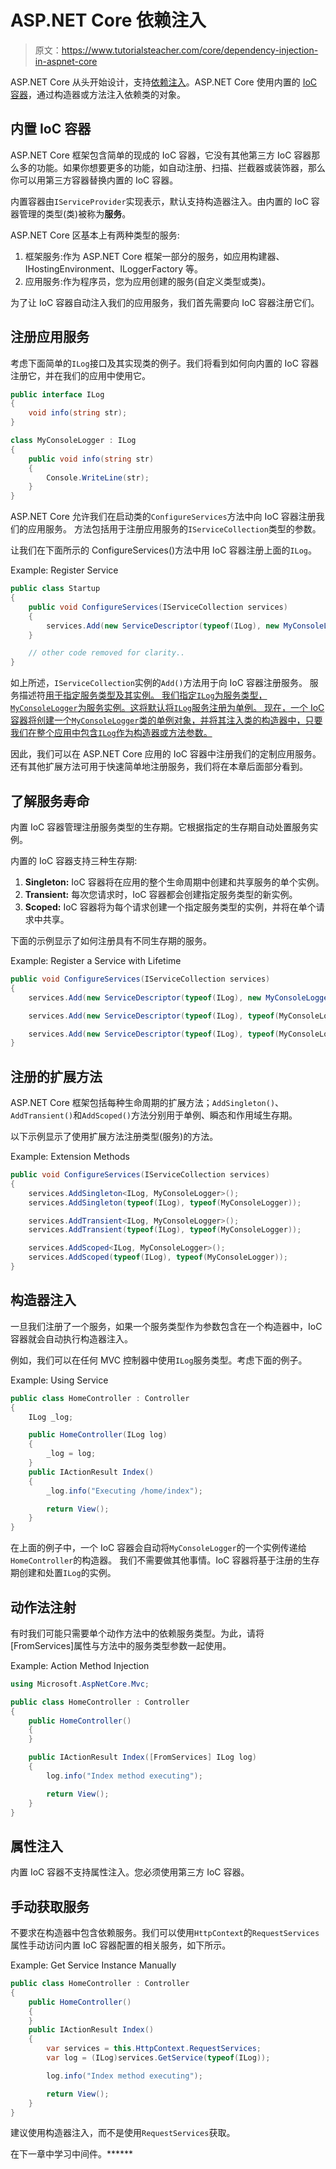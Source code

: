 # ASP.NET Core 依赖注入

> 原文：<https://www.tutorialsteacher.com/core/dependency-injection-in-aspnet-core>

ASP.NET Core 从头开始设计，支持[依赖注入](/ioc/dependency-injection)。ASP.NET Core 使用内置的 [IoC 容器](/ioc/ioc-container)，通过构造器或方法注入依赖类的对象。

## 内置 IoC 容器

ASP.NET Core 框架包含简单的现成的 IoC 容器，它没有其他第三方 IoC 容器那么多的功能。如果你想要更多的功能，如自动注册、扫描、拦截器或装饰器，那么你可以用第三方容器替换内置的 IoC 容器。

内置容器由`IServiceProvider`实现表示，默认支持构造器注入。由内置的 IoC 容器管理的类型(类)被称为**服务**。

ASP.NET Core 区基本上有两种类型的服务:

1.  框架服务:作为 ASP.NET Core 框架一部分的服务，如应用构建器、IHostingEnvironment、ILoggerFactory 等。
2.  应用服务:作为程序员，您为应用创建的服务(自定义类型或类)。

为了让 IoC 容器自动注入我们的应用服务，我们首先需要向 IoC 容器注册它们。

## 注册应用服务

考虑下面简单的`ILog`接口及其实现类的例子。我们将看到如何向内置的 IoC 容器注册它，并在我们的应用中使用它。

```cs
public interface ILog
{
    void info(string str);
}

class MyConsoleLogger : ILog
{
    public void info(string str)
    {
        Console.WriteLine(str);
    }
} 
```

ASP.NET Core 允许我们在启动类的`ConfigureServices`方法中向 IoC 容器注册我们的应用服务。 方法包括用于注册应用服务的`IServiceCollection`类型的参数。

让我们在下面所示的 ConfigureServices()方法中用 IoC 容器注册上面的`ILog`。

Example: Register Service 

```cs
public class Startup
{
    public void ConfigureServices(IServiceCollection services)
    {
        services.Add(new ServiceDescriptor(typeof(ILog), new MyConsoleLogger()));        
    }

    // other code removed for clarity.. 
} 
```

如上所述，`IServiceCollection`实例的`Add()`方法用于向 IoC 容器注册服务。 服务描述符[用于指定服务类型及其实例。 我们指定`ILog`为服务类型，`MyConsoleLogger`为服务实例。这将默认将`ILog`服务注册为单例。 现在，一个 IoC 容器将创建一个`MyConsoleLogger`类的单例对象，并将其注入类的构造器中，只要我们在整个应用中包含`ILog`作为构造器或方法参数。](https://docs.microsoft.com/en-us/aspnet/core/api/microsoft.extensions.dependencyinjection.servicedescriptor)

因此，我们可以在 ASP.NET Core 应用的 IoC 容器中注册我们的定制应用服务。还有其他扩展方法可用于快速简单地注册服务，我们将在本章后面部分看到。

## 了解服务寿命

内置 IoC 容器管理注册服务类型的生存期。它根据指定的生存期自动处置服务实例。

内置的 IoC 容器支持三种生存期:

1.  **Singleton:** IoC 容器将在应用的整个生命周期中创建和共享服务的单个实例。
2.  **Transient:** 每次您请求时，IoC 容器都会创建指定服务类型的新实例。
3.  **Scoped:** IoC 容器将为每个请求创建一个指定服务类型的实例，并将在单个请求中共享。

下面的示例显示了如何注册具有不同生存期的服务。

Example: Register a Service with Lifetime 

```cs
public void ConfigureServices(IServiceCollection services)
{
    services.Add(new ServiceDescriptor(typeof(ILog), new MyConsoleLogger()));    // singleton

    services.Add(new ServiceDescriptor(typeof(ILog), typeof(MyConsoleLogger), ServiceLifetime.Transient)); // Transient

    services.Add(new ServiceDescriptor(typeof(ILog), typeof(MyConsoleLogger), ServiceLifetime.Scoped));    // Scoped
} 
```

## 注册的扩展方法

ASP.NET Core 框架包括每种生命周期的扩展方法；`AddSingleton()`、`AddTransient()`和`AddScoped()`方法分别用于单例、瞬态和作用域生存期。

以下示例显示了使用扩展方法注册类型(服务)的方法。

Example: Extension Methods 

```cs
public void ConfigureServices(IServiceCollection services)
{
    services.AddSingleton<ILog, MyConsoleLogger>();
    services.AddSingleton(typeof(ILog), typeof(MyConsoleLogger));

    services.AddTransient<ILog, MyConsoleLogger>();
    services.AddTransient(typeof(ILog), typeof(MyConsoleLogger));

    services.AddScoped<ILog, MyConsoleLogger>();
    services.AddScoped(typeof(ILog), typeof(MyConsoleLogger));
} 
```

## 构造器注入

一旦我们注册了一个服务，如果一个服务类型作为参数包含在一个构造器中，IoC 容器就会自动执行构造器注入。

例如，我们可以在任何 MVC 控制器中使用`ILog`服务类型。考虑下面的例子。

Example: Using Service 

```cs
public class HomeController : Controller
{
    ILog _log;

    public HomeController(ILog log)
    {
        _log = log;
    }
    public IActionResult Index()
    {
        _log.info("Executing /home/index");

        return View();
    }
} 
```

在上面的例子中，一个 IoC 容器会自动将`MyConsoleLogger`的一个实例传递给`HomeController`的构造器。 我们不需要做其他事情。IoC 容器将基于注册的生存期创建和处置`ILog`的实例。

## 动作法注射

有时我们可能只需要单个动作方法中的依赖服务类型。为此，请将[FromServices]属性与方法中的服务类型参数一起使用。

Example: Action Method Injection 

```cs
using Microsoft.AspNetCore.Mvc;

public class HomeController : Controller
{
    public HomeController()
    {
    }

    public IActionResult Index([FromServices] ILog log)
    {
        log.info("Index method executing");

        return View();
    }
} 
```

## 属性注入

内置 IoC 容器不支持属性注入。您必须使用第三方 IoC 容器。

## 手动获取服务

不要求在构造器中包含依赖服务。我们可以使用`HttpContext`的`RequestServices`属性手动访问内置 IoC 容器配置的相关服务，如下所示。

Example: Get Service Instance Manually 

```cs
public class HomeController : Controller
{
    public HomeController()
    {
    }
    public IActionResult Index()
    {
        var services = this.HttpContext.RequestServices;
        var log = (ILog)services.GetService(typeof(ILog));

        log.info("Index method executing");

        return View();
    }
} 
```

建议使用构造器注入，而不是使用`RequestServices`获取。

在下一章中学习中间件。******